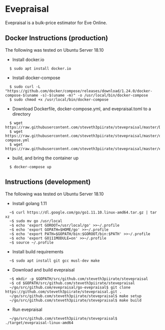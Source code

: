 # Evepraisal
Evepraisal is a bulk-price estimator for Eve Online.

## Docker Instructions (production)
The following was tested on Ubuntu Server 18.10
- Install docker.io
```
  $ sudo apt install docker.io
```
- Install docker-compose
```
  $ sudo curl -L "https://github.com/docker/compose/releases/download/1.24.0/docker-compose-$(uname -s)-$(uname -m)" -o /usr/local/bin/docker-compose
  $ sudo chmod +x /usr/local/bin/docker-compose
```
- Download Dockerfile, docker-compose.yml, and evepraisal.toml to a directory
```
  $ wget https://raw.githubusercontent.com/steveth3piirate/stevepraisal/master/Dockerfile
  $ wget https://raw.githubusercontent.com/steveth3piirate/stevepraisal/master/docker-compose.yml
  $ wget https://raw.githubusercontent.com/steveth3piirate/stevepraisal/master/evepraisal.toml
```
- build, and bring the container up
```
  $ docker-compose up
```

## Instructions (development)
The following was tested on Ubuntu Server 18.10
- Install golang 1.11
```
  ~$ curl https://dl.google.com/go/go1.11.10.linux-amd64.tar.gz | tar xz
  ~$ sudo mv go /usr/local
  ~$ echo 'export GOROOT=/usr/local/go' >>~/.profile
  ~$ echo 'export GOPATH=$HOME/go' >>~/.profile
  ~$ echo 'export PATH=$GOPATH/bin:$GOROOT/bin:$PATH' >>~/.profile
  ~$ echo 'export GO111MODULE=on' >>~/.profile
  ~$ source ~/.profile
```
- Install build requirements
```
  ~$ sudo apt install git gcc musl-dev make
```
- Download and build evepraisal
```
  ~$ mkdir -p $GOPATH/src/github.com/steveth3piirate/stevepraisal
  ~$ cd $GOPATH/src/github.com/steveth3piirate/stevepraisal
  ~/go/src/github.com/evepraisal/go-evepraisal$ git clone https://github.com/steveth3piirate/stevepraisal.git .
  ~/go/src/github.com/steveth3piirate/stevepraisal$ make setup
  ~/go/src/github.com/steveth3piirate/stevepraisal$ make build
```
- Run evepraisal
```
  ~/go/src/github.com/steveth3piirate/stevepraisal$ ./target/evepraisal-linux-amd64
```
